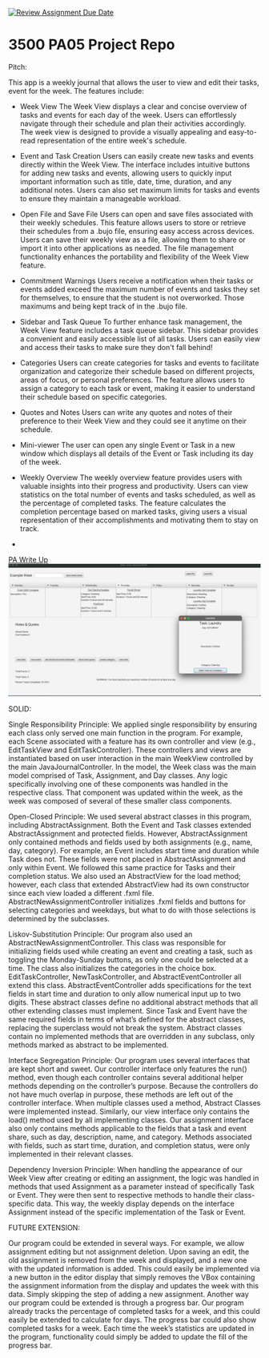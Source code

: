 [![Review Assignment Due Date](https://classroom.github.com/assets/deadline-readme-button-24ddc0f5d75046c5622901739e7c5dd533143b0c8e959d652212380cedb1ea36.svg)](https://classroom.github.com/a/x6ckGcN8)
# 3500 PA05 Project Repo

Pitch: 

This app is a weekly journal that allows the user to view and edit their tasks, event for the week.
The features include:

- Week View
  The Week View displays a clear and concise overview of tasks and events for each day of the week. 
  Users can effortlessly navigate through their schedule and plan their activities accordingly. 
  The week view is designed to provide a visually appealing and easy-to-read representation of the entire 
  week's schedule.

- Event and Task Creation
  Users can easily create new tasks and events directly within the Week View. The interface includes intuitive 
  buttons for adding new tasks and events, allowing users to quickly input important information such as title, 
  date, time, duration, and any additional notes. Users can also set maximum limits for tasks and events to ensure 
  they maintain a manageable workload.

- Open File and Save File
  Users can open and save files associated with their weekly schedules. This feature allows users to store or retrieve 
  their schedules from a .bujo file, ensuring easy access across devices. Users can save their weekly view as a file, 
  allowing them to share or import it into other applications as needed. The file management functionality enhances 
  the portability and flexibility of the Week View feature.

- Commitment Warnings
  Users receive a notification when their tasks or events added exceed the maximum number of events and tasks 
  they set for themselves, to ensure that the student is not overworked. Those maximums and being kept track of 
  in the .bujo file.

- Sidebar and Task Queue 
  To further enhance task management, the Week View feature includes a task queue sidebar. This sidebar provides a 
  convenient and easily accessible list of all tasks. Users can easily view and access their tasks to make sure they
  don't fall behind!

- Categories
  Users can create categories for tasks and events to facilitate organization and categorize their schedule 
  based on different projects, areas of focus, or personal preferences. The feature allows users to assign a category 
  to each task or event, making it easier to understand their schedule based on specific categories.

- Quotes and Notes
  Users can write any quotes and notes of their preference to their Week View and they could see it anytime on their 
  schedule.

- Mini-viewer
  The user can open any single Event or Task in a new window which displays all details of the Event or Task 
  including its day of the week.

- Weekly Overview 
  The weekly overview feature provides users with valuable insights into their progress and productivity. 
  Users can view statistics on the total number of events and tasks scheduled, as well as the percentage of completed 
  tasks. The feature calculates the completion percentage based on marked tasks, giving users a visual representation 
  of their accomplishments and motivating them to stay on track.

- 
  

[PA Write Up](https://markefontenot.notion.site/PA-05-8263d28a81a7473d8372c6579abd6481)
![img.png](WeekView.png)

SOLID:

Single Responsibility Principle: We applied single responsibility by ensuring each class only served one main function 
in the program. For example, each Scene associated with a feature has its own controller and view (e.g., EditTaskView 
and EditTaskController). These controllers and views are instantiated based on user interaction in the main WeekView 
controlled by the main JavaJournalController. In the model, the Week class was the main model comprised of Task, 
Assignment, and Day classes. Any logic specifically involving one of these components was handled in the respective 
class. That component was updated within the week, as the week was composed of several of these smaller class 
components.

Open-Closed Principle: We used several abstract classes in this program, including AbstractAssignment. Both the Event 
and Task classes extended AbstractAssignment and protected fields. However, AbstractAssignment only contained methods 
and fields used by both assignments (e.g., name, day, category). For example, an Event includes start time and duration 
while Task does not. These fields were not placed in AbstractAssignment and only within Event. We followed this same 
practice for Tasks and their completion status. We also used an AbstractView for the load method; however, each class 
that extended AbstractView had its own constructor since each view loaded a different .fxml file. 
AbstractNewAssignmentController initializes .fxml fields and buttons for selecting categories and weekdays,
but what to do with those selections is determined by the subclasses.

Liskov-Substitution Principle: Our program also used an AbstractNewAssignmentController. This class was responsible 
for initializing fields used while creating an event and creating a task, such as toggling the Monday-Sunday buttons, 
as only one could be selected at a time. The class also initializes the categories in the choice box. 
EditTaskController, NewTaskController, and AbstractEventController all extend this class. AbstractEventController adds 
specifications for the text fields in start time and duration to only allow numerical input up to two digits. 
These abstract classes define no additional abstract methods that all other extending classes must implement. Since 
Task and Event have the same required fields in terms of what’s defined for the abstract classes, replacing the 
superclass would not break the system. Abstract classes contain no implemented methods that are overridden in any 
subclass, only methods marked as abstract to be implemented.

Interface Segregation Principle: Our program uses several interfaces that are kept short and sweet. Our controller 
interface only features the run() method, even though each controller contains several additional helper methods 
depending on the controller’s purpose. Because the controllers do not have much overlap in purpose, these methods are 
left out of the controller interface. When multiple classes used a method, Abstract Classes were implemented instead. 
Similarly, our view interface only contains the load() method used by all implementing classes. Our assignment 
interface also only contains methods applicable to the fields that a task and event share, such as day, description, 
name, and category. Methods associated with fields, such as start time, duration, and completion status, were only 
implemented in their relevant classes.

Dependency Inversion Principle: When handling the appearance of our Week View after creating or editing an assignment, 
the logic was handled in methods that used Assignment as a parameter instead of specifically Task or Event. They were 
then sent to respective methods to handle their class-specific data. This way, the weekly display depends on the 
interface Assignment instead of the specific implementation of the Task or Event. 

FUTURE EXTENSION:

Our program could be extended in several ways. For example, we allow assignment editing but not assignment deletion. 
Upon saving an edit, the old assignment is removed from the week and displayed, and a new one with the updated 
information is added. This could easily be implemented via a new button in the editor display that simply removes the 
VBox containing the assignment information from the display and updates the week with this data. Simply 
skipping the step of adding a new assignment. Another way our program could be extended is through a progress bar. 
Our program already tracks the percentage of completed tasks for a week, and this could easily be extended to calculate 
for days. The progress bar could also show completed tasks for a week. Each time the week’s statistics are updated in 
the program, functionality could simply be added to update the fill of the progress bar. 
